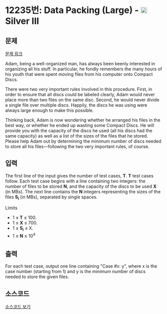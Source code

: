 # 12235번: Data Packing (Large) - <img src="https://static.solved.ac/tier_small/8.svg" style="height:20px" /> Silver III

<!-- performance -->

<!-- 문제 제출 후 깃허브에 푸시를 했을 때 제출한 코드의 성능이 입력될 공간입니다.-->

<!-- end -->

## 문제

[문제 링크](https://boj.kr/12235)


<p>Adam, being a well-organized man, has always been keenly interested in organizing all his stuff. In particular, he fondly remembers the many hours of his youth that were spent moving files from his computer onto Compact Discs.</p>

<p>There were two very important rules involved in this procedure. First, in order to ensure that all discs could be labeled clearly, Adam would never place more than two files on the same disc. Second, he would never divide a single file over multiple discs. Happily, the discs he was using were always large enough to make this possible.</p>

<p>Thinking back, Adam is now wondering whether he arranged his files in the best way, or whether he ended up wasting some Compact Discs. He will provide you with the capacity of the discs he used (all his discs had the same capacity) as well as a list of the sizes of the files that he stored. Please help Adam out by determining the minimum number of discs needed to store all his files—following the two very important rules, of course.</p>



## 입력


<p>The first line of the input gives the number of test cases, <strong>T</strong>. <strong>T</strong> test cases follow. Each test case begins with a line containing two integers: the number of files to be stored <strong>N</strong>, and the capacity of the discs to be used <strong>X</strong> (in MBs). The next line contains the <strong>N</strong> integers representing the sizes of the files <strong>S</strong><strong><sub>i</sub></strong> (in MBs), separated by single spaces.</p>

<p>Limits</p>

<ul>
<li>1 ≤ <strong>T</strong> ≤ 100.</li>
<li>1 ≤ <strong>X</strong> ≤ 700.</li>
<li>1 ≤ <strong>S</strong><strong><sub>i</sub></strong> ≤ X.</li>
<li><span style="line-height:1.6em">1 ≤ </span><strong style="line-height:1.6em">N</strong><span style="line-height:1.6em"> ≤ 10</span><sup style="line-height:1.6em">4</sup></li>
</ul>



## 출력


<p>For each test case, output one line containing "Case #x: y", where x is the case number (starting from 1) and y is the minimum number of discs needed to store the given files.</p>



## 소스코드

[소스코드 보기](Data%20Packing%20(Large).cpp)